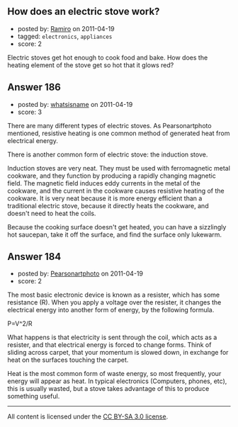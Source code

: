 ## How does an electric stove work?

- posted by: [Ramiro](https://stackexchange.com/users/-1/9-ramiro) on 2011-04-19
- tagged: `electronics`, `appliances`
- score: 2

Electric stoves get hot enough to cook food and bake. How does the heating element of the stove get so hot that it glows red?


## Answer 186

- posted by: [whatsisname](https://stackexchange.com/users/-1/137-whatsisname) on 2011-04-19
- score: 3

There are many different types of electric stoves. As Pearsonartphoto mentioned, resistive heating is one common method of generated heat from electrical energy.

There is another common form of electric stove: the induction stove.

Induction stoves are very neat. They must be used with ferromagnetic metal cookware, and they function by producing a rapidly changing magnetic field. The magnetic field induces eddy currents in the metal of the cookware, and the current in the cookware causes resistive heating of the cookware. It is very neat because it is more energy efficient than a traditional electric stove, because it directly heats the cookware, and doesn't need to heat the coils. 

Because the cooking surface doesn't get heated, you can have a sizzlingly hot saucepan, take it off the surface, and find the surface only lukewarm. 


## Answer 184

- posted by: [Pearsonartphoto](https://stackexchange.com/users/-1/67-pearsonartphoto) on 2011-04-19
- score: 2

The most basic electronic device is known as a resister, which has some resistance (R). When you apply a voltage over the resister, it changes the electrical energy into another form of energy, by the following formula.

P=V^2/R

What happens is that electricity is sent through the coil, which acts as a resister, and that electrical energy is forced to change forms. Think of sliding across carpet, that your momentum is slowed down, in exchange for heat on the surfaces touching the carpet.

Heat is the most common form of waste energy, so most frequently, your energy will appear as heat. In typical electronics (Computers, phones, etc), this is usually wasted, but a stove takes advantage of this to produce something useful.



---

All content is licensed under the [CC BY-SA 3.0 license](https://creativecommons.org/licenses/by-sa/3.0/).
